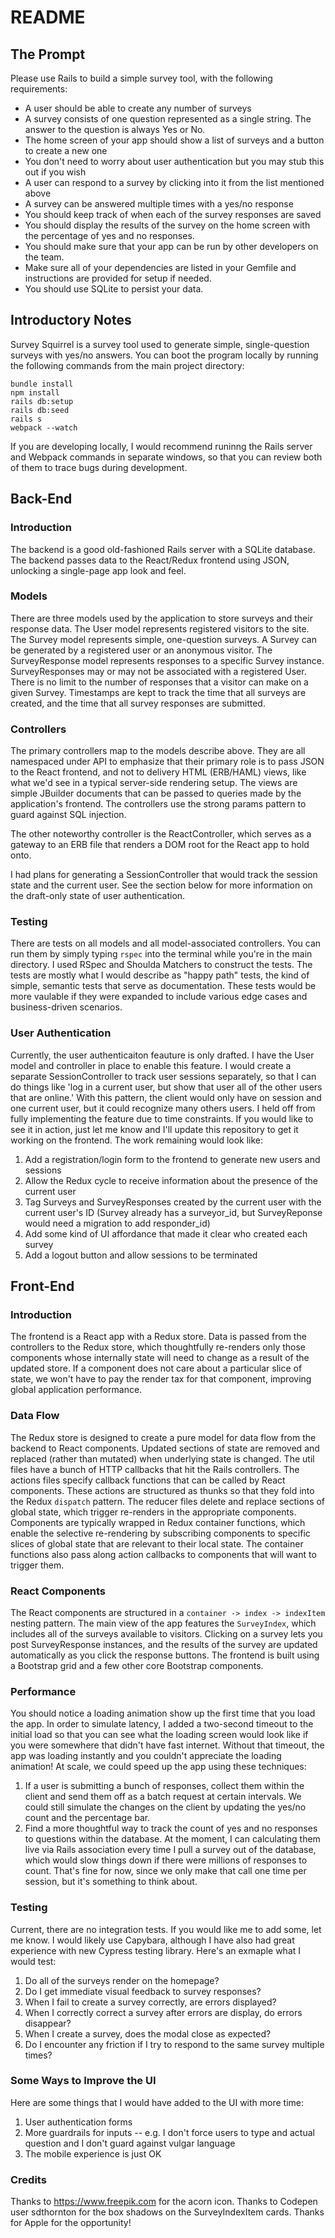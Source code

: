 # README

## The Prompt

Please use Rails to build a simple survey tool, with the following requirements:
* A user should be able to create any number of surveys
* A survey consists of one question represented as a single string. The answer to the question is always Yes or No.
* The home screen of your app should show a list of surveys and a button to create a new one
* You don't need to worry about user authentication but you may stub this out if you wish
* A user can respond to a survey by clicking into it from the list mentioned above
* A survey can be answered multiple times with a yes/no response
* You should keep track of when each of the survey responses are saved
* You should display the results of the survey on the home screen with the percentage of yes and no responses.
* You should make sure that your app can be run by other developers on the team.
* Make sure all of your dependencies are listed in your Gemfile and instructions are provided for setup if needed.
* You should use SQLite to persist your data.

## Introductory Notes

Survey Squirrel is a survey tool used to generate simple, single-question surveys with yes/no answers. You can boot the program locally by running the following commands from the main project directory:

```
bundle install
npm install
rails db:setup
rails db:seed
rails s
webpack --watch
```

If you are developing locally, I would recommend runinng the Rails server and Webpack commands in separate windows, so that you can review both of them to trace bugs during development.

## Back-End

### Introduction

The backend is a good old-fashioned Rails server with a SQLite database. The backend passes data to the React/Redux frontend using JSON, unlocking a single-page app look and feel.

### Models

There are three models used by the application to store surveys and their response data. The User model represents registered visitors to the site. The Survey model represents simple, one-question surveys. A Survey can be generated by a registered user or an anonymous visitor. The SurveyResponse model represents responses to a specific Survey instance. SurveyResponses may or may not be associated with a registered User. There is no limit to the number of responses that a visitor can make on a given Survey. Timestamps are kept to track the time that all surveys are created, and the time that all survey responses are submitted.

### Controllers

The primary controllers map to the models describe above. They are all namespaced under API to emphasize that their primary role is to pass JSON to the React frontend, and not to delivery HTML (ERB/HAML) views, like what we'd see in a typical server-side rendering setup. The views are simple JBuilder documents that can be passed to queries made by the application's frontend. The controllers use the strong params pattern to guard against SQL injection.

The other noteworthy controller is the ReactController, which serves as a gateway to an ERB file that renders a DOM root for the React app to hold onto.

I had plans for generating a SessionController that would track the session state and the current user. See the section below for more information on the draft-only state of user authentication.

### Testing

There are tests on all models and all model-associated controllers. You can run them by simply typing `rspec` into the terminal while you're in the main directory. I used RSpec and Shoulda Matchers to construct the tests. The tests are mostly what I would describe as "happy path" tests, the kind of simple, semantic tests that serve as documentation. These tests would be more vaulable if they were expanded to include various edge cases and business-driven scenarios.

### User Authentication

Currently, the user authenticaiton feauture is only drafted. I have the User model and controller in place to enable this feature. I would create a separate SessionController to track user sessions separately, so that I can do things like 'log in a current user, but show that user all of the other users that are online.' With this pattern, the client would only have on session and one current user, but it could recognize many others users. I held off from fully implementing the feature due to time constraints. If you would like to see it in action, just let me know and I'll update this repository to get it working on the frontend. The work remaining would look like:
1. Add a registration/login form to the frontend to generate new users and sessions
2. Allow the Redux cycle to receive information about the presence of the current user
3. Tag Surveys and SurveyResponses created by the current user with the current user's ID (Survey already has a surveyor_id, but SurveyReponse would need a migration to add responder_id)
4. Add some kind of UI affordance that made it clear who created each survey
5. Add a logout button and allow sessions to be terminated

## Front-End

### Introduction

The frontend is a React app with a Redux store. Data is passed from the controllers to the Redux store, which thoughtfully re-renders only those components whose internally state will need to change as a result of the updated store. If a component does not care about a particular slice of state, we won't have to pay the render tax for that component, improving global application performance.

### Data Flow

The Redux store is designed to create a pure model for data flow from the backend to React components. Updated sections of state are removed and replaced (rather than mutated) when underlying state is changed. The util files have a bunch of HTTP callbacks that hit the Rails controllers. The actions files specify callback functions that can be called by React components. These actions are structured as thunks so that they fold into the Redux `dispatch` pattern. The reducer files delete and replace sections of global state, which trigger re-renders in the appropriate components. Components are typically wrapped in Redux container functions, which enable the selective re-rendering by subscribing components to specific slices of global state that are relevant to their local state. The container functions also pass along action callbacks to components that will want to trigger them.

### React Components

The React components are structured in a  `container -> index -> indexItem`  nesting pattern. The main view of the app features the `SurveyIndex`, which includes all of the surveys available to visitors. Clicking on a survey lets you post SurveyResponse instances, and the results of the survey are updated automatically as you click the response buttons. The frontend is built using a Bootstrap grid and a few other core Bootstrap components.

### Performance

You should notice a loading animation show up the first time that you load the app. In order to simulate latency, I added a two-second timeout to the initial load so that you can see what the loading screen would look like if you were somewhere that didn't have fast internet. Without that timeout, the app was loading instantly and you couldn't appreciate the loading animation! At scale, we could speed up the app using these techniques:
1. If a user is submitting a bunch of responses, collect them within the client and send them off as a batch request at certain intervals. We could still simulate the changes on the client by updating the yes/no count and the percentage bar.
2. Find a more thoughtful way to track the count of yes and no responses to questions within the database. At the moment, I can calculating them live via Rails association every time I pull a survey out of the database, which would slow things down if there were millions of responses to count. That's fine for now, since we only make that call one time per session, but it's something to think about.

### Testing

Current, there are no integration tests. If you would like me to add some, let me know. I would likely use Capybara, although I have also had great experience with new Cypress testing library. Here's an exmaple what I would test:
1. Do all of the surveys render on the homepage?
2. Do I get immediate visual feedback to survey responses?
3. When I fail to create a survey correctly, are errors displayed?
4. When I correctly correct a survey after errors are display, do errors disappear?
5. When I create a survey, does the modal close as expected?
6. Do I encounter any friction if I try to respond to the same survey multiple times?

### Some Ways to Improve the UI

Here are some things that I would have added to the UI with more time:
1. User authentication forms
2. More guardrails for inputs -- e.g. I don't force users to type and actual question and I don't guard against vulgar language
3. The mobile experience is just OK

### Credits

Thanks to https://www.freepik.com for the acorn icon.
Thanks to Codepen user sdthornton for the box shadows on the SurveyIndexItem cards.
Thanks for Apple for the opportunity!

